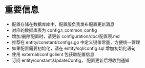 
# 重要信息
* 配置存储在数据库库中，配置服负责发布配置更新消息
* 对应的数据库表为 config.t_common_config
* 增加/删除配置时，请更新 configuration/doc/配置项.md 
* 推荐在 entity/constant/configs.go 中定义键值常量，方便统一管理
* 如果配置需要初始化，请在 entity/sql/config.sql 增加初始化语句
* 使用 external/configclient 包获取配置信息
* 订阅 entity/constant.UpdateConfig， 配置更新后将收到通知